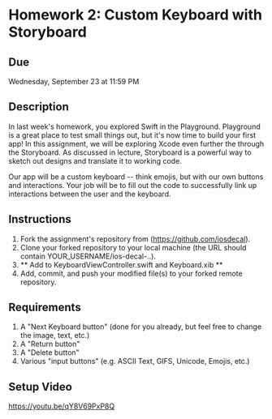 # Homework 2: Custom Keyboard with Storyboard

## Due
Wednesday, September 23 at 11:59 PM

## Description
In last week's homework, you explored Swift in the Playground. Playground is a
great place to test small things out, but it's now time to build your first app!
In this assignment, we will be exploring Xcode even further the through the
Storyboard. As discussed in lecture, Storyboard is a powerful way to sketch out
designs and translate it to working code. 

Our app will be a custom keyboard -- think emojis, but with our own buttons and
interactions. Your job will be to fill out the code to successfully link up
interactions between the user and the keyboard. 

## Instructions
1. Fork the assignment's repository from (https://github.com/iosdecal).
2. Clone your forked repository to your local machine (the URL should contain
   YOUR_USERNAME/ios-decal-..).
3. ** Add to KeyboardViewController.swift and Keyboard.xib **
4. Add, commit, and push your modified file(s) to your forked remote repository.

## Requirements
1. A "Next Keyboard button" (done for you already, but feel free to change the
   image, text, etc.)
2. A "Return button"
3. A "Delete button"
4. Various "input buttons" (e.g. ASCII Text, GIFS, Unicode, Emojis, etc.)

## Setup Video
https://youtu.be/qY8V69PxP8Q
